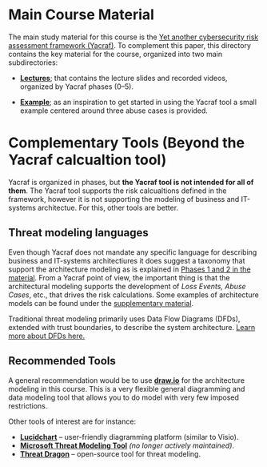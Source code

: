 # Main Course Material

The main study material for this course is the [Yet another cybersecurity risk assessment framework (Yacraf)](https://link.springer.com/article/10.1007/s10207-023-00713-y). To complement this paper, this directory contains the key material for the course, organized into two main subdirectories:

- [**Lectures**](https://github.com/KTH-SSAS/EP2791-Cybersecurity-Threat-Modeling-and-Risk-Analysis/blob/master/Course-material/lectures); that contains the lecture slides and recorded videos, organized by Yacraf phases (0–5). 

- [**Example**](https://github.com/KTH-SSAS/EP2791-Cybersecurity-Threat-Modeling-and-Risk-Analysis/tree/master/Course-material/examples); as an inspiration to get started in using the Yacraf tool a small example centered around three abuse cases is provided.  


# Complementary Tools (Beyond the Yacraf calcualtion tool)

Yacraf is organized in phases, but **the Yacraf tool is not intended for all of them**. The Yacraf tool supports the risk calcualtions defined in the framework, however it is not supporting the modeling of business and IT-systems architectue. For this, other tools are better. 

## Threat modeling languages

Even though Yacraf does not mandate any specific language for describing business and IT-systems architectiures it does suggest a taxonomy that support the architecture modeling as is explained in [Phases 1 and 2 in the material](https://github.com/KTH-SSAS/EP2791-Cybersecurity-Threat-Modeling-and-Risk-Analysis/edit/master/Course-material/lectures). From a Yacraf point of view, the important thing is that the architectural modeling supports the development of *Loss Events, Abuse Cases*, etc., that drives the risk calculations. Some examples of architecture models can be found under the [supplementary material](https://github.com/KTH-SSAS/EP2791-Cybersecurity-Threat-Modeling-and-Risk-Analysis/tree/master/Supplemental-Materials/examples_legacy).  

Traditional threat modeling primarily uses Data Flow Diagrams (DFDs), extended with trust boundaries, to describe the system architecture. [Learn more about DFDs here.](https://online.visual-paradigm.com/knowledge/software-design/dfd-using-yourdon-and-demarco/)

## Recommended Tools
A general recommendation would be to use [**draw.io**](https://draw.io) for the architecture modeling in this course. This is a very flexible general diagramming and data modeling tool that allows you to do model with very few imposed restrictions.

Other tools of interest are for instance: 
- [**Lucidchart**](https://www.lucidchart.com) – user-friendly diagramming platform (similar to Visio).  
- [**Microsoft Threat Modeling Tool**](https://learn.microsoft.com/en-us/azure/security/develop/threat-modeling-tool) *(no longer actively maintained)*.  
- [**Threat Dragon**](https://owasp.org/www-project-threat-dragon/) – open-source tool for threat modeling.  
